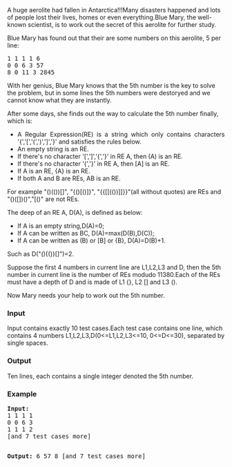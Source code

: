<p>A huge aerolite had fallen in Antarctica!!!Many disasters happened and lots of people lost their lives, homes or even everything.Blue Mary, the well-known scientist, is to work out the secret of this aerolite for further study.</p>
<p>Blue Mary has found out that their are some numbers on this aerolite, 5 per line:</p><pre>1 1 1 1 6
0 0 6 3 57
8 0 11 3 2845
</pre>
<p>With her genius, Blue Mary knows that the 5th number is the key to solve the problem, but in some lines the 5th numbers were destoryed and we cannot know what they are instantly.</p>
<p>After some days, she finds out the way to calculate the 5th number finally, which is:</p>
<div align="justify">
    <ul>
        <li>
        A Regular Expression(RE) is a string which only contains characters '{','[','(',')',']','}' and satisfies the rules below.
        </li><li>
        An empty string is an RE.
        </li><li>
        If there's no character '[',']','{','}' in RE A, then (A) is an RE.
        </li><li>
        If there's no character '{','}' in RE A, then [A] is an RE.
        </li><li>
        If A is an RE, {A} is an RE.
        </li><li>
        If both A and B are REs, AB is an RE.
        </li>
    </ul>
</div>
<p>For example "()(())[]", "{()[()]}", "{{[[(())]]}}"(all without quotes) are REs and "()([])()","[()" are not REs.</p>
<p>The deep of an RE A, D(A), is defined as below:</p>
<div align="justify">
    <ul>
        <li>
        If A is an empty string,D(A)=0;
        </li><li>
        If A can be written as BC, D(A)=max(D(B),D(C));
        </li><li>
        If A can be written as (B) or [B] or {B}, D(A)=D(B)+1.
        </li>
    </ul>
</div>
<p>Such as D("(){()}[]")=2.</p>
<p>Suppose the first 4 numbers in current line are L1,L2,L3 and D, then the 5th number in current line is the number of REs modudo 11380.Each of the REs must have a depth of D and is made of L1 {}, L2 [] and L3 ().</p>
<p>Now Mary needs your help to work out the 5th number.</p>
<h3>Input</h3>
<p>Input contains exactly 10 test cases.Each test case contains one line, which contains 4 numbers L1,L2,L3,D(0&lt;=L1,L2,L3&lt;=10, 0&lt;=D&lt;=30), separated by single spaces.</p>
<h3>Output</h3>
<p>Ten lines, each contains a single integer denoted the 5th number.</p>
<h3>Example</h3>
<pre><b>Input:</b>
1 1 1 1
0 0 6 3
1 1 1 2
[and 7 test cases more]

<b>Output:</b>
6
57
8
[and 7 test cases more]
</pre>